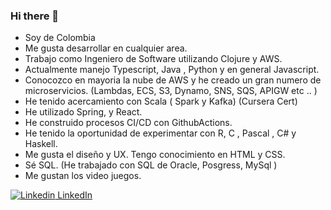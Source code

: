### Hi there 👋

<!--
**AriasAEnima/AriasAEnima** is a ✨ _special_ ✨ repository because its `README.md` (this file) appears on your GitHub profile.-->


- Soy de Colombia
- Me gusta desarrollar en cualquier area.
- Trabajo como Ingeniero de Software utilizando Clojure y AWS.
- Actualmente manejo Typescript, Java , Python y en general Javascript.
- Conocozco en mayoria la nube de AWS y he creado un gran numero de microservicios. (Lambdas, ECS, S3, Dynamo, SNS, SQS, APIGW etc .. ) 
- He tenido acercamiento con Scala ( Spark y Kafka) (Cursera Cert)
- He utilizado Spring, y React.
- He construido procesos CI/CD con GithubActions.
- He tenido la oportunidad de experimentar con R, C , Pascal , C# y Haskell.
- Me gusta el diseño y UX. Tengo conocimiento en HTML y CSS.
- Sé SQL. (He trabajado con SQL de Oracle, Posgress, MySql )
- Me gustan los video juegos.

[![Linkedin](https://i.stack.imgur.com/gVE0j.png) LinkedIn](https://www.linkedin.com/in/ariasaenima/)
